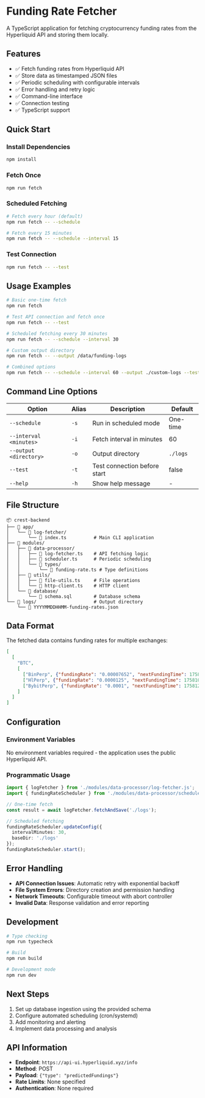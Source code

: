 # Funding Rate Fetcher

A TypeScript application for fetching cryptocurrency funding rates from the Hyperliquid API and storing them locally.

## Features

- ✅ Fetch funding rates from Hyperliquid API
- ✅ Store data as timestamped JSON files
- ✅ Periodic scheduling with configurable intervals
- ✅ Error handling and retry logic
- ✅ Command-line interface
- ✅ Connection testing
- ✅ TypeScript support

## Quick Start

### Install Dependencies
```bash
npm install
```

### Fetch Once
```bash
npm run fetch
```

### Scheduled Fetching
```bash
# Fetch every hour (default)
npm run fetch -- --schedule

# Fetch every 15 minutes
npm run fetch -- --schedule --interval 15
```

### Test Connection
```bash
npm run fetch -- --test
```

## Usage Examples

```bash
# Basic one-time fetch
npm run fetch

# Test API connection and fetch once
npm run fetch -- --test

# Scheduled fetching every 30 minutes
npm run fetch -- --schedule --interval 30

# Custom output directory
npm run fetch -- --output /data/funding-logs

# Combined options
npm run fetch -- --schedule --interval 60 --output ./custom-logs --test
```

## Command Line Options

| Option | Alias | Description | Default |
|--------|-------|-------------|---------|
| `--schedule` | `-s` | Run in scheduled mode | One-time |
| `--interval <minutes>` | `-i` | Fetch interval in minutes | 60 |
| `--output <directory>` | `-o` | Output directory | `./logs` |
| `--test` | `-t` | Test connection before start | false |
| `--help` | `-h` | Show help message | - |

## File Structure

```
📦 crest-backend
├── 📁 app/
│   └── 📁 log-fetcher/
│       └── 📄 index.ts          # Main CLI application
├── 📁 modules/
│   ├── 📁 data-processor/
│   │   ├── 📄 log-fetcher.ts    # API fetching logic
│   │   ├── 📄 scheduler.ts      # Periodic scheduling
│   │   └── 📁 types/
│   │       └── 📄 funding-rate.ts # Type definitions
│   ├── 📁 utils/
│   │   ├── 📄 file-utils.ts     # File operations
│   │   └── 📄 http-client.ts    # HTTP client
│   └── 📁 database/
│       └── 📄 schema.sql        # Database schema
└── 📁 logs/                     # Output directory
    └── 📄 YYYYMMDDHHMM-funding-rates.json
```

## Data Format

The fetched data contains funding rates for multiple exchanges:

```json
[
  [
    "BTC",
    [
      ["BinPerp", {"fundingRate": "0.00007652", "nextFundingTime": 1758124800000, "fundingIntervalHours": 8}],
      ["HlPerp", {"fundingRate": "0.0000125", "nextFundingTime": 1758103200000, "fundingIntervalHours": 1}],
      ["BybitPerp", {"fundingRate": "0.0001", "nextFundingTime": 1758124800000, "fundingIntervalHours": 8}]
    ]
  ]
]
```

## Configuration

### Environment Variables

No environment variables required - the application uses the public Hyperliquid API.

### Programmatic Usage

```typescript
import { logFetcher } from './modules/data-processor/log-fetcher.js';
import { fundingRateScheduler } from './modules/data-processor/scheduler.js';

// One-time fetch
const result = await logFetcher.fetchAndSave('./logs');

// Scheduled fetching
fundingRateScheduler.updateConfig({
  intervalMinutes: 30,
  baseDir: './logs'
});
fundingRateScheduler.start();
```

## Error Handling

- **API Connection Issues**: Automatic retry with exponential backoff
- **File System Errors**: Directory creation and permission handling
- **Network Timeouts**: Configurable timeout with abort controller
- **Invalid Data**: Response validation and error reporting

## Development

```bash
# Type checking
npm run typecheck

# Build
npm run build

# Development mode
npm run dev
```

## Next Steps

1. Set up database ingestion using the provided schema
2. Configure automated scheduling (cron/systemd)
3. Add monitoring and alerting
4. Implement data processing and analysis

## API Information

- **Endpoint**: `https://api-ui.hyperliquid.xyz/info`
- **Method**: POST
- **Payload**: `{"type": "predictedFundings"}`
- **Rate Limits**: None specified
- **Authentication**: None required